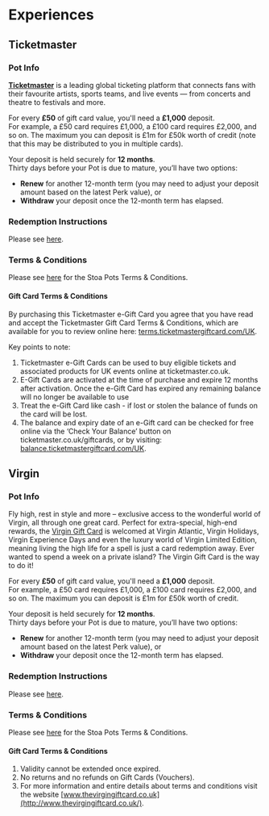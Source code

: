 # Experiences

## Ticketmaster

### Pot Info

[**Ticketmaster**](https://www.ticketmaster.co.uk) is a leading global ticketing platform that connects fans with their favourite artists, sports teams, and live events — from concerts and theatre to festivals and more.

For every **£50** of gift card value, you'll need a **£1,000** deposit.\
For example, a £50 card requires £1,000, a £100 card requires £2,000, and so on. The maximum you can deposit is £1m for £50k worth of credit (note that this may be distributed to you in multiple cards).

Your deposit is held securely for **12 months**.\
Thirty days before your Pot is due to mature, you’ll have two options:

* **Renew** for another 12-month term (you may need to adjust your deposit amount based on the latest Perk value), or
* **Withdraw** your deposit once the 12-month term has elapsed.

### Redemption Instructions

Please see [here](../perk-redemption-instructions-list/experiences.md).

### Terms & Conditions

Please see [here](https://app.stoa.money/terms-and-conditions) for the Stoa Pots Terms & Conditions.

#### Gift Card Terms & Conditions

By purchasing this Ticketmaster e-Gift Card you agree that you have read and accept the Ticketmaster Gift Card Terms & Conditions, which are available for you to review online here: [terms.ticketmastergiftcard.com/UK](https://terms.ticketmastergiftcard.com/UK).

Key points to note:

1. Ticketmaster e-Gift Cards can be used to buy eligible tickets and associated products for UK events online at ticketmaster.co.uk.
2. E-Gift Cards are activated at the time of purchase and expire 12 months after activation. Once the e-Gift Card has expired any remaining balance will no longer be available to use
3. Treat the e-Gift Card like cash - if lost or stolen the balance of funds on the card will be lost.
4. The balance and expiry date of an e-Gift card can be checked for free online via the ‘Check Your Balance’ button on ticketmaster.co.uk/giftcards, or by visiting: [balance.ticketmastergiftcard.com/UK](https://balance.ticketmastergiftcard.com/UK).

## Virgin

### Pot Info

Fly high, rest in style and more – exclusive access to the wonderful world of Virgin, all through one great card. Perfect for extra-special, high-end rewards, the [Virgin Gift Card](https://www.thevirgingiftcard.co.uk) is welcomed at Virgin Atlantic, Virgin Holidays, Virgin Experience Days and even the luxury world of Virgin Limited Edition, meaning living the high life for a spell is just a card redemption away. Ever wanted to spend a week on a private island? The Virgin Gift Card is the way to do it!

For every **£50** of gift card value, you'll need a **£1,000** deposit.\
For example, a £50 card requires £1,000, a £100 card requires £2,000, and so on. The maximum you can deposit is £1m for £50k worth of credit.

Your deposit is held securely for **12 months**.\
Thirty days before your Pot is due to mature, you’ll have two options:

* **Renew** for another 12-month term (you may need to adjust your deposit amount based on the latest Perk value), or
* **Withdraw** your deposit once the 12-month term has elapsed.

### Redemption Instructions

Please see [here](../perk-redemption-instructions-list/experiences.md).

### Terms & Conditions

Please see [here](https://app.stoa.money/terms-and-conditions) for the Stoa Pots Terms & Conditions.

#### Gift Card Terms & Conditions

1. Validity cannot be extended once expired.
2. No returns and no refunds on Gift Cards (Vouchers).
3. For more information and entire details about terms and conditions visit the website [www.thevirgingiftcard.co.uk](http://www.thevirgingiftcard.co.uk/).
